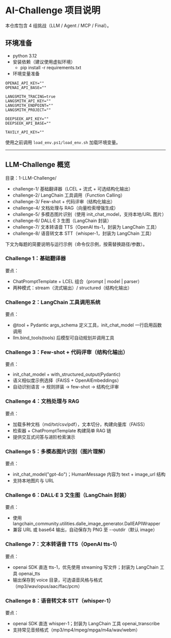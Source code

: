 # AI-Challenge 项目说明

本仓库包含 4 组挑战（LLM / Agent / MCP / Final）。

## 环境准备

- python 3.12
- 安装依赖（建议使用虚拟环境）
  - pip install -r requirements.txt
- 环境变量准备

```env
OPENAI_API_KEY=""
OPENAI_API_BASE=""

LANGSMITH_TRACING=true
LANGSMITH_API_KEY=""
LANGSMITH_ENDPOINT=""
LANGSMITH_PROJECT=""

DEEPSEEK_API_KEY=""
DEEPSEEK_API_BASE=""

TAVILY_API_KEY=""
```

使用之前调用 `load_env.ps1/load_env.sh` 加载环境变量。

---

## LLM-Challenge 概览

目录：1-LLM-Challenge/

- challenge-1/ 基础翻译器（LCEL + 流式 + 可选结构化输出）
- challenge-2/ LangChain 工具调用（Function Calling）
- challenge-3/ Few-shot + 代码评审（结构化输出）
- challenge-4/ 文档处理与 RAG（向量检索增强生成）
- challenge-5/ 多模态图片识别（使用 init_chat_model，支持本地/URL 图片）
- challenge-6/ DALL·E 3 生图（LangChain 封装）
- challenge-7/ 文本转语音 TTS（OpenAI tts-1，封装为 LangChain 工具）
- challenge-8/ 语音转文本 STT（whisper-1，封装为 LangChain 工具）

下文为每题的简要说明与运行示例（命令仅示例，按需替换路径/参数）。

### Challenge 1：基础翻译器

要点：

- ChatPromptTemplate + LCEL 组合（prompt | model | parser）
- 两种模式：stream（流式输出）/ structured（结构化输出）

### Challenge 2：LangChain 工具调用系统

要点：

- @tool + Pydantic args_schema 定义工具，init_chat_model 一行启用函数调用
- llm.bind_tools(tools) 后模型可自动规划并调用工具

### Challenge 3：Few-shot + 代码评审（结构化输出）

要点：

- init_chat_model + with_structured_output(Pydantic)
- 语义相似度示例选择（FAISS + OpenAIEmbeddings）
- 自动识别语言 -> 规则拼装 -> few-shot -> 结构化评审

### Challenge 4：文档处理与 RAG

要点：

- 加载多种文档（md/txt/csv/pdf），文本切分，构建向量库（FAISS）
- 检索器 + ChatPromptTemplate 构建简单 RAG 链
- 提供交互式问答与进阶检索演示

### Challenge 5：多模态图片识别（图片理解）

要点：

- init_chat_model("gpt-4o")；HumanMessage 内容为 text + image_url 结构
- 支持本地图片与 URL

### Challenge 6：DALL·E 3 文生图（LangChain 封装）

要点：

- 使用 langchain_community.utilities.dalle_image_generator.DallEAPIWrapper
- 兼容 URL 或 base64 输出，自动保存为 PNG 至 --outdir（默认 image）

### Challenge 7：文本转语音 TTS（OpenAI tts-1）

要点：

- openai SDK 直连 tts-1，优先使用 streaming 写文件；封装为 LangChain 工具 openai_tts
- 输出保存到 voice 目录，可选语音风格与格式（mp3/wav/opus/aac/flac/pcm）

### Challenge 8：语音转文本 STT（whisper-1）

要点：

- openai SDK 直连 whisper-1；封装为 LangChain 工具 openai_transcribe
- 支持常见音频格式（mp3/mp4/mpeg/mpga/m4a/wav/webm）
